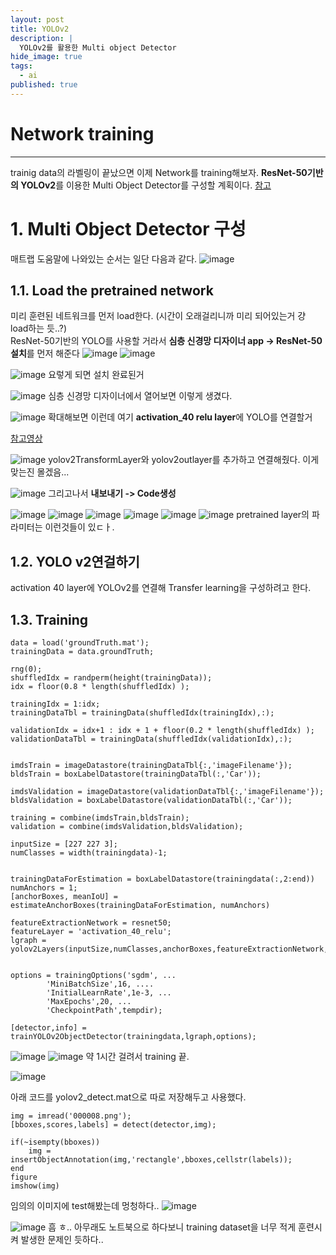 ```yaml
---
layout: post
title: YOLOv2
description: |
  YOLOv2를 활용한 Multi object Detector
hide_image: true
tags:
  - ai
published: true
---
```



# Network training
* * *
trainig data의 라벨링이 끝났으면 이제 Network를 training해보자. **ResNet-50기반의 YOLOv2**를 이용한 Multi Object Detector를 구성할 계획이다.
[참고](https://kr.mathworks.com/help/vision/ug/create-yolo-v2-object-detection-network.html?searchHighlight=YOLO&s_tid=srchtitle)

# 1. Multi Object Detector 구성
매트랩 도움말에 나와있는 순서는 일단 다음과 같다.
![image](https://user-images.githubusercontent.com/69246778/130351314-b3cbe86b-d904-450e-9abd-0fa1e0a41ac4.png)

## 1.1. Load the pretrained network
미리 훈련된 네트워크를 먼저 load한다. (시간이 오래걸리니까 미리 되어있는거 걍 load하는 듯..?)   
ResNet-50기반의 YOLO를 사용할 거라서 **심층 신경망 디자이너 app -> ResNet-50설치**를 먼저 해준다
![image](https://user-images.githubusercontent.com/69246778/130351966-1f9f0a2b-e2d8-4c88-9482-6511d4a54959.png)
![image](https://user-images.githubusercontent.com/69246778/130352014-3b797bc0-6ce8-457d-9857-bf0e32ecfcbb.png)
   
![image](https://user-images.githubusercontent.com/69246778/130352170-b468d04b-04d2-439e-adba-25916f08ca76.png)
요렇게 되면 설치 완료된거   
   
![image](https://user-images.githubusercontent.com/69246778/130352345-eaa4ee07-2214-4d98-9583-8d681ad2712a.png)
심층 신경망 디자이너에서 열어보면 이렇게 생겼다.   
   
![image](https://user-images.githubusercontent.com/69246778/130438661-d841ac23-550c-4ebe-9e7d-90c64546bfe2.png)
확대해보면 이런데 여기 **activation_40 relu layer**에 YOLO를 연결할거

[참고영상](https://kr.mathworks.com/videos/object-detection-and-deep-learning-model-development-with-matlab-yolov2-1576477341892.html)

![image](https://user-images.githubusercontent.com/69246778/130440168-b39a10e9-e2bb-4423-950e-dc7ac8639973.png)
yolov2TransformLayer와 yolov2outlayer를 추가하고 연결해줬다. 이게 맞는진 몰겠음...

![image](https://user-images.githubusercontent.com/69246778/130440293-30a711c3-492c-4270-ba03-9546c738e8d1.png)
그리고나서 **내보내기 -> Code생성**




![image](https://user-images.githubusercontent.com/69246778/130352371-5ce2e639-5233-4806-a80a-58bc08ba973e.png)
![image](https://user-images.githubusercontent.com/69246778/130352380-b5ef61cc-aebd-4c8e-8d49-363da7a4eb30.png)
![image](https://user-images.githubusercontent.com/69246778/130352391-987eaa42-742c-4aad-ba3b-b8f455d8d25f.png)
![image](https://user-images.githubusercontent.com/69246778/130352396-85bb29a9-9b0e-495b-84ef-8aeeced8a741.png)
![image](https://user-images.githubusercontent.com/69246778/130352402-3565b617-0da2-4dbf-890f-8930ce470499.png)
![image](https://user-images.githubusercontent.com/69246778/130352408-cf9cb6e2-c6aa-4743-a896-831d64be8772.png)
pretrained layer의 파라미터는 이런것들이 있ㄷㅏ.

## 1.2. YOLO v2연걸하기
activation 40 layer에 YOLOv2를 연결해 Transfer learning을 구성하려고 한다.
 




## 1.3. Training

```
data = load('groundTruth.mat');
trainingData = data.groundTruth;

rng(0);
shuffledIdx = randperm(height(trainingData));
idx = floor(0.8 * length(shuffledIdx) );

trainingIdx = 1:idx;
trainingDataTbl = trainingData(shuffledIdx(trainingIdx),:);

validationIdx = idx+1 : idx + 1 + floor(0.2 * length(shuffledIdx) );
validationDataTbl = trainingData(shuffledIdx(validationIdx),:);


imdsTrain = imageDatastore(trainingDataTbl{:,'imageFilename'});
bldsTrain = boxLabelDatastore(trainingDataTbl(:,'Car'));

imdsValidation = imageDatastore(validationDataTbl{:,'imageFilename'});
bldsValidation = boxLabelDatastore(validationDataTbl(:,'Car'));

training = combine(imdsTrain,bldsTrain);
validation = combine(imdsValidation,bldsValidation);

inputSize = [227 227 3];
numClasses = width(trainingdata)-1;


trainingDataForEstimation = boxLabelDatastore(trainingdata(:,2:end))
numAnchors = 1;
[anchorBoxes, meanIoU] = estimateAnchorBoxes(trainingDataForEstimation, numAnchors)

featureExtractionNetwork = resnet50;
featureLayer = 'activation_40_relu';
lgraph = yolov2Layers(inputSize,numClasses,anchorBoxes,featureExtractionNetwork,featureLayer);


options = trainingOptions('sgdm', ...
        'MiniBatchSize',16, ....
        'InitialLearnRate',1e-3, ...
        'MaxEpochs',20, ... 
        'CheckpointPath',tempdir);

[detector,info] = trainYOLOv2ObjectDetector(trainingdata,lgraph,options);
```
   
![image](https://user-images.githubusercontent.com/69246778/130449646-5d35e328-abea-4e27-8d45-964f4af5beaf.png)
![image](https://user-images.githubusercontent.com/69246778/130463969-8a6d1742-58e8-44ae-b83a-6da2e68b84b7.png)
약 1시간 걸려서 training 끝.


![image](https://user-images.githubusercontent.com/69246778/130472940-491c8fb2-9b8a-47fc-9585-315950d2a246.png)

아래 코드를 yolov2_detect.mat으로 따로 저장해두고 사용했다.
```
img = imread('000008.png');
[bboxes,scores,labels] = detect(detector,img);

if(~isempty(bboxes))
    img = insertObjectAnnotation(img,'rectangle',bboxes,cellstr(labels));
end
figure
imshow(img)
```
임의의 이미지에 test해봤는데 멍청하다..
![image](https://user-images.githubusercontent.com/69246778/130473090-c00d725d-666d-4d06-bf98-4dc13e266cea.png)
   
![image](https://user-images.githubusercontent.com/69246778/130474158-964b8dba-205f-4607-a945-fbfdac4d05d6.png)
흠 ㅎ.. 아무래도 노트북으로 하다보니 training dataset을 너무 적게 훈련시켜 발생한 문제인 듯하다..
